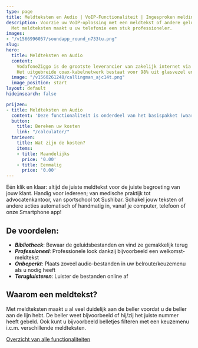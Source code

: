 ```yaml
---
type: page
title: Meldteksten en Audio | VoIP-Functionaliteit | Ingesproken meldingen
description: Voorzie uw VoIP-oplossing met een meldtekst of andere geluidsbestanden.
  Met meldteksten maakt u uw telefonie een stuk professioneler.
images:
- "/v1566996057/soundapp_round_n733tu.png"
slug: 
hero:
  title: Meldteksten en Audio
  content: 
    VodafoneZiggo is de grootste leverancier van zakelijk internet via de kabel.
    Het uitgebreide coax-kabelnetwerk bestaat voor 98% uit glasvezel en tot maximaal
  image: "/v1560261248/callingman_ajc14t.png"
  image_position: start
layout: default
hideinsearch: false

prijzen:
- title: Meldteksten en Audio
  content: 'Deze functionaliteit is onderdeel van het basispakket (waar u €7,50 excl. BTW voor betaalt).'
  button:
    title: Bereken uw kosten
    link: "/calculator/"
  tarieven:
    title: Wat zijn de kosten?
    items:
    - title: Maandelijks
      price: '0.00'
    - title: Eenmalig
      price: '0.00'
---
```

Eén klik en klaar: altijd de juiste meldtekst voor de juiste begroeting van jouw klant. Handig voor iedereen; van medische praktijk tot advocatenkantoor, van sportschool tot Sushibar. Schakel jouw teksten of andere acties automatisch of handmatig in, vanaf je computer, telefoon of onze Smartphone app!


## De voordelen:

* **_Bibliotheek_**: Bewaar de geluidsbestanden en vind ze gemakkelijk terug
* **_Professioneel_**: Professionele look dankzij bijvoorbeeld een welkomst-meldtekst
* **_Onbeperkt_**: Plaats zoveel audio-bestanden in uw belroute/keuzemenu als u nodig heeft
* **_Terugluisteren_**: Luister de bestanden online af

## Waarom een meldtekst?

Met meldteksten maakt u al veel duidelijk aan de beller voordat u de beller aan de lijn hebt. De beller weet bijvoorbeeld of hij/zij het juiste nummer heeft gebeld. Ook kunt u bijvoorbeeld belletjes filteren met een keuzemenu i.c.m. verschillende meldteksten.

<a href="/telefonie/functionaliteiten/" class="button">Overzicht van alle functionaliteiten</a>
